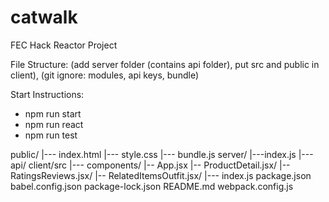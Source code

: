 # catwalk
FEC Hack Reactor Project

File Structure: (add server folder (contains api folder), put src and public in client), (git ignore: modules, api keys, bundle)

Start Instructions:
- npm run start
- npm run react
- npm run test

public/
|--- index.html
|--- style.css
|--- bundle.js
server/
|---index.js
|---api/
client/src
  |--- components/
      |-- App.jsx
      |-- ProductDetail.jsx/
      |-- RatingsReviews.jsx/
      |-- RelatedItemsOutfit.jsx/
  |--- index.js
package.json
babel.config.json
package-lock.json
README.md
webpack.config.js